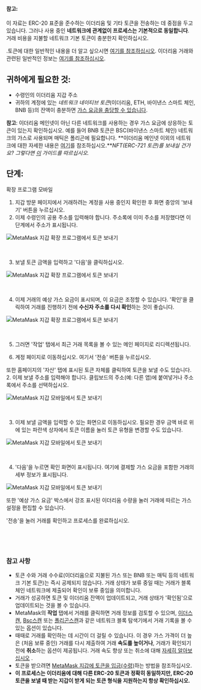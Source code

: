 
#### 참고:


이 자료는 ERC-20 표준을 준수하는 이더리움 및 기타 토큰을 전송하는 데 중점을 두고 있습니다. 그러나 사용 중인 **네트워크에 관계없이 프로세스는 기본적으로 동일합니다**. 거래 비용을 지불할 네트워크 기본 토큰이 충분한지 확인하십시오.


.토큰에 대한 일반적인 내용을 더 알고 싶으시면 [여기를 참조하십시오](https://support.metamask.io/hc/en-us/articles/4405497827355-User-guide-Tokens). 이더리움 거래와 관련된 일반적인 정보는 [여기를 참조하십시오](https://support.metamask.io/hc/en-us/articles/4410741657499-User-Guide-Transactions).



귀하에게 필요한 것:
-----------


* 수령인의 이더리움 지갑 주소
* 귀하의 계정에 있는 *네트워크 네이티브 토큰*(이더리움, ETH, 바이낸스 스마트 체인, BNB 등)의 잔액이 충분하면 [가스 요금을 충당할 수 있습니다](https://support.metamask.io/hc/en-us/articles/4404600179227-User-Guide-Gas).


**참고**: 이더리움 메인넷이 아닌 다른 네트워크를 사용하는 경우 가스 요금에 상응하는 토큰이 있는지 확인하십시오. 예를 들어 BNB 토큰은 BSC(바이낸스 스마트 체인) 네트워크의 가스로 사용되며 매틱은 폴리곤에 필요합니다. **이더리움 메인넷 이외의 네트워크에 대한 자세한 내용은 [여기](https://support.metamask.io/hc/en-us/articles/4404424659995-User-Guide-Custom-networks-and-sidechains)를 참조하십시오.***NFT(ERC-721 토큰)를 보내실 건가요? 그렇다면 [이](https://support.metamask.io/hc/en-us/articles/360058961911) 가이드를 따르십시오.*


단계:
---




확장 프로그램 모바일


1. 지갑 방문 페이지에서 거래하려는 계정을 사용 중인지 확인한 후 화면 중앙의 '보내기' 버튼을 누르십시오.
2. 이제 수령인의 공용 주소를 입력해야 합니다. 주소록에 이미 주소를 저장했다면 이 단계에서 주소가 표시됩니다.


![MetaMask 지갑 확장 프로그램에서 토큰 보내기](https://support.metamask.io/hc/article_attachments/10081970688667)


 


3. 보낼 토큰 금액을 입력하고 '다음'을 클릭하십시오.


![MetaMask 지갑 확장 프로그램에서 토큰 보내기](https://support.metamask.io/hc/article_attachments/10081985074843)


 


4. 이제 거래의 예상 가스 요금이 표시되며, 이 요금은 조정할 수 있습니다. '확인'을 클릭하여 거래를 진행하기 전에 **수신자 주소를 다시 확인**하는 것이 좋습니다.


![MetaMask 지갑 확장 프로그램에서 토큰 보내기](https://support.metamask.io/hc/article_attachments/10081984689179)


 


5. 그러면 '작업' 탭에서 최근 거래 목록을 볼 수 있는 메인 페이지로 리디렉션됩니다.




1. 계정 페이지로 이동하십시오. 여기서 '전송' 버튼을 누르십시오.


또한 홈페이지의 '자산' 탭에 표시된 토큰 자체를 클릭하여 토큰을 보낼 수도 있습니다.
2. 이제 보낼 주소를 입력해야 합니다. 클립보드의 주소(예: 다른 앱)에 붙여넣거나 주소록에서 주소를 선택하십시오.


![MetaMask 지갑 모바일에서 토큰 보내기](https://support.metamask.io/hc/article_attachments/10082688896923)


 


3. 이제 보낼 금액을 입력할 수 있는 화면으로 이동하십시오. 필요한 경우 금액 바로 위에 있는 파란색 상자에서 토큰 이름을 눌러 토큰 유형을 변경할 수도 있습니다.


![MetaMask 지갑 모바일에서 토큰 보내기](https://support.metamask.io/hc/article_attachments/10082688018843)


 


4. '다음'을 누르면 확인 화면이 표시됩니다. 여기에 결제할 가스 요금을 포함한 거래의 세부 정보가 표시됩니다.


![MetaMask 지갑 모바일에서 토큰 보내기](https://support.metamask.io/hc/article_attachments/10082688455451)


또한 '예상 가스 요금' 박스에서 강조 표시된 이더리움 수량을 눌러 거래에 따르는 가스 설정을 편집할 수 있습니다.


'전송'을 눌러 거래를 확인하고 프로세스를 완료하십시오.


 




 


### 참고 사항


* 토큰 수와 거래 수수료(이더리움으로 지불된 가스 또는 BNB 또는 매틱 등의 네트워크 기본 토큰)는 즉시 공제되지 않습니다. 거래 상태가 보류 중일 때는 거래가 블록체인 네트워크에 제출되어 확인이 보류 중임을 의미합니다.
* 거래가 성공하면 토큰 및 이더리움 잔액이 업데이트되고, 거래 상태가 '확인됨'으로 업데이트되는 것을 볼 수 있습니다.
* MetaMask의 **작업** 탭에서 거래를 클릭하면 거래 정보를 검토할 수 있으며, [이더스캔](https://etherscan.io/), [Bsc스캔](https://bscscan.com/) 또는 [폴리곤스캔](https://polygonscan.com/)과 같은 네트워크 블록 탐색기에서 거래 기록을 볼 수 있는 옵션이 있습니다.
* 때때로 거래를 확인하는 데 시간이 더 걸릴 수 있습니다. 이 경우 가스 가격이 더 높은 (처음 보류 중인) 거래를 다시 제출하여 거래 **속도를 높이거나**, 거래가 확인되기 전에 **취소**하는 옵션이 제공됩니다. 거래 속도 향상 또는 취소에 대해 [자세히 알아보십시오](https://support.metamask.io/hc/en-us/articles/360015489251-How-to-Speed-Up-or-Cancel-a-Pending-Transaction#:~:text=In%20this%20case%2C%20you%20can,%2C%20simply%20select%20%22Cancel%22.) .
* 토큰을 받으려면 [MetaMask 지갑에 토큰을 입금(수령)](https://support.metamask.io/hc/en-us/articles/360028141672-How-to-deposit-receive-tokens-to-your-MetaMask-Wallet)하는 방법을 참조하십시오.
* **이 프로세스는 이더리움에 대해 다른 ERC-20 토큰과 정확히 동일하지만, ERC-20 토큰을 보낼 때 받는 지갑이 받게 되는 토큰 형식을 지원하는지 항상 확인하십시오.**


 

